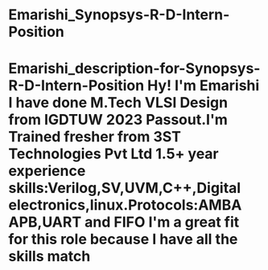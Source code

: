 # Emarishi_Synopsys-R-D-Intern-Position
# Emarishi_description-for-Synopsys-R-D-Intern-Position Hy! I'm Emarishi I have done M.Tech VLSI Design from IGDTUW 2023 Passout.I'm Trained fresher from 3ST Technologies Pvt Ltd 1.5+ year experience skills:Verilog,SV,UVM,C++,Digital electronics,linux.Protocols:AMBA APB,UART and FIFO I'm a great fit for this role because I have all the skills match

